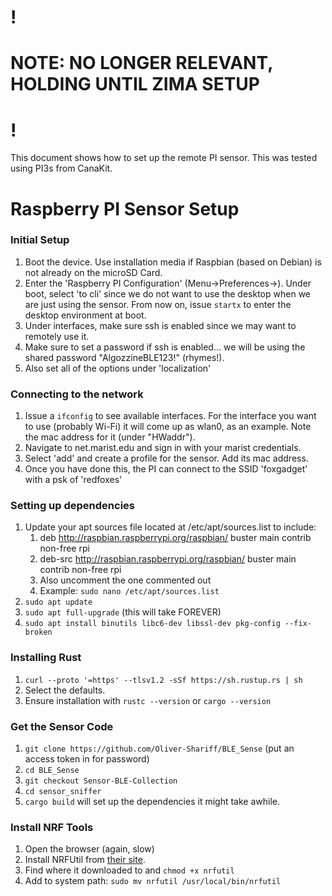 # !

# NOTE: NO LONGER RELEVANT, HOLDING UNTIL ZIMA SETUP

# !

This document shows how to set up the remote PI sensor. This was tested using PI3s from CanaKit.

# Raspberry PI Sensor Setup

### Initial Setup
1. Boot the device. Use installation media if Raspbian (based on Debian) is not already on the microSD Card.
1. Enter the 'Raspberry PI Configuration' (Menu->Preferences->). Under boot, select 'to cli' since we do not want to use the desktop when we are just using the sensor. From now on, issue `startx` to enter the desktop environment at boot.
1. Under interfaces, make sure ssh is enabled since we may want to remotely use it.
1. Make sure to set a password if ssh is enabled... we will be using the shared password "AlgozzineBLE123!" (rhymes!).
1. Also set all of the options under 'localization'

### Connecting to the network
1. Issue a `ifconfig` to see available interfaces. For the interface you want to use (probably Wi-Fi) it will come up as wlan0, as an example. Note the mac address for it (under "HWaddr").
1. Navigate to net.marist.edu and sign in with your marist credentials. 
1. Select 'add' and create a profile for the sensor. Add its mac address. 
1. Once you have done this, the PI can connect to the SSID 'foxgadget' with a psk of 'redfoxes'

### Setting up dependencies
1. Update your apt sources file located at /etc/apt/sources.list to include:
    1. deb http://raspbian.raspberrypi.org/raspbian/ buster main contrib non-free rpi
    1. deb-src http://raspbian.raspberrypi.org/raspbian/ buster main contrib non-free rpi
    1. Also uncomment the one commented out
    1. Example: `sudo nano /etc/apt/sources.list`
1. `sudo apt update`
1. `sudo apt full-upgrade` (this will take FOREVER)
1. `sudo apt install binutils libc6-dev libssl-dev pkg-config --fix-broken`


### Installing Rust
1. `curl --proto '=https' --tlsv1.2 -sSf https://sh.rustup.rs | sh`
1. Select the defaults.
1. Ensure installation with `rustc --version` or `cargo --version`

### Get the Sensor Code
1. `git clone https://github.com/Oliver-Shariff/BLE_Sense` (put an access token in for password)
1. `cd BLE_Sense`
1. `git checkout Sensor-BLE-Collection`
1. `cd sensor_sniffer`
1. `cargo build` will set up the dependencies it might take awhile.

### Install NRF Tools
1. Open the browser (again, slow)
1. Install NRFUtil from [their site](https://www.nordicsemi.com/Products/Development-tools/nRF-Util).
1. Find where it downloaded to and `chmod +x nrfutil`
1. Add to system path: `sudo mv nrfutil /usr/local/bin/nrfutil`


